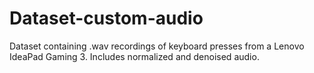 # Dataset-custom-audio
Dataset containing .wav recordings of keyboard presses from a Lenovo IdeaPad Gaming 3. Includes normalized and denoised audio.
